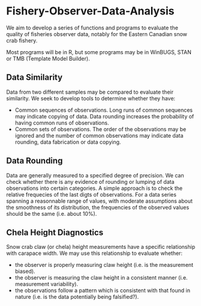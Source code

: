 # Fishery-Observer-Data-Analysis

We aim to develop a series of functions and programs to evaluate the quality of fisheries observer data, notably for the Eastern Canadian snow crab fishery.

Most programs will be in R, but some programs may be in WinBUGS, STAN or TMB (Template Model Builder). 

## Data Similarity

Data from two different samples may be compared to evaluate their similarity. We seek to develop tools to determine whether they have:

- Common sequences of observations. Long runs of common sequences may indicate copying of data. Data rounding increases the probability of having common runs of observations.
- Common sets of observations. The order of the observations may be ignored and the number of common observations may indicate data rounding, data fabrication or data copying. 


## Data Rounding

Data are generally measured to a specified degree of precision. We can check whether there is any evidence of rounding or lumping of data observations into certain categories. A simple approach is to check the relative frequecies of the last digts of observations. For a data series spanning a reasonnable range of values, with moderate assumptions about the smoothness of its distribution, the frequencies of the observed values should be the same (i.e. about 10%). 

## Chela Height Diagnostics

Snow crab claw (or chela) height measurements have a specific relationship with carapace width. We may use this relationship to evaluate whether:

- the observer is properly measuring claw height (i.e. is the measurement biased).
- the observer is measuring the claw height in a consistent manner (i.e. measurement variability).
- the observations follow a pattern which is consistent with that found in nature (i.e. is the data potentially being falsified?).

